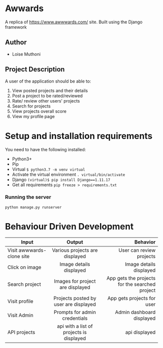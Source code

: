 # Awwards
A replica of https://www.awwwards.com/ site. Built using the Django framework

## Author
* Loise Muthoni

## Project Description
A user of the application should be able to:

1. View posted projects and their details
2. Post a project to be rated/reviewed
3. Rate/ review other users' projects
4. Search for projects
5. View projects overall score
6. View my profile page

# Setup and installation requirements
You need to have the following installed:
* Python3+
* Pip
* Virtual ```$ python3.7 -m venv virtual```
* Activate the virtual environment ```. virtual/bin/activate```
* Django ```(virtual)$ pip install Django==1.11.17```
* Get all requirements ```pip freeze > requirements.txt```

### Running the server
```python manage.py runserver```

# Behaviour Driven Development

| Input        | Output           | Behavior  |
| ------------- |:-------------:| -----:|
| Visit awwwards-clone site| Various projects are displayed  | User can review projects |
| Click on image| Image details displayed | Image details displayed |
| Search project | Images for project are displayed | App gets the projects for the searched project |
| Visit profile | Projects posted by user are displayed | App gets projects for user |
| Visit Admin | Prompts for admin credentials | Admin dashboard displayed |
| API projects | api with a list of projects is displayed | api displayed |

